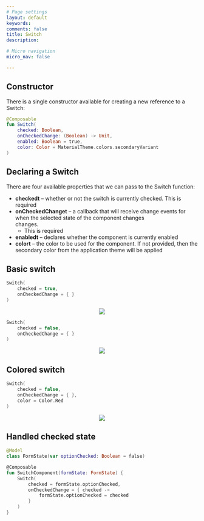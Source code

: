 ```yaml
---
# Page settings
layout: default
keywords:
comments: false
title: Switch
description: 

# Micro navigation
micro_nav: false

---
```


## Constructor

There is a single constructor available for creating a new reference to a Switch:

```kotlin
@Composable
fun Switch(
    checked: Boolean,
    onCheckedChange: (Boolean) -> Unit,
    enabled: Boolean = true,
    color: Color = MaterialTheme.colors.secondaryVariant
)
```

## Declaring a Switch

There are four available properties that we can pass to the Switch function:

* **checkedt** – whether or not the switch is currently checked. This is required
* **onCheckedChanget** – a callback that will receive change events for when the selected state of the component changes  
changes.    
  * This is required
* **enabledt** – declares whether the component is currently enabled
* **colort** – the color to be used for the component. If not provided, then the secondary color from the application theme will be applied

## Basic switch

```kotlin
Switch(
    checked = true,
    onCheckedChange = { }
)
```
<p align="center">
  <img src="/academy/material/media/switch_checked.png">
</p>

```kotlin
Switch(
    checked = false,
    onCheckedChange = { }
)
```
<p align="center">
  <img src="/academy/material/media/switch_unchecked.png">
</p>

## Colored switch

```kotlin
Switch(
    checked = false,
    onCheckedChange = { },
    color = Color.Red
)
```
<p align="center">
  <img src="/academy/material/media/switch_colored.png">
</p>

## Handled checked state

```kotlin
@Model
class FormState(var optionChecked: Boolean = false)

@Composable
fun SwitchComponent(formState: FormState) {
    Switch(
        checked = formState.optionChecked,
        onCheckedChange = { checked ->
            formState.optionChecked = checked
        }
    )
}
```
